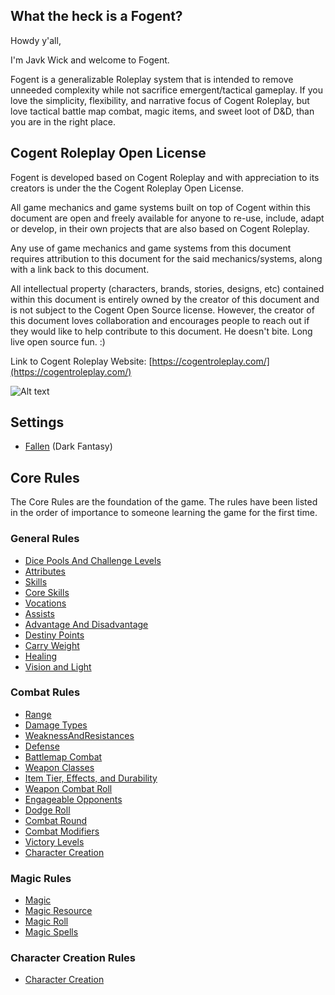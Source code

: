 ## What the heck is a Fogent?

Howdy y'all,

I'm Javk Wick and welcome to Fogent.

Fogent is a generalizable Roleplay system that is intended to remove unneeded complexity while not sacrifice emergent/tactical gameplay. If you love the simplicity, flexibility, and narrative focus of Cogent Roleplay, but love tactical battle map combat, magic items, and sweet loot of D&D, than you are in the right place. 

## Cogent Roleplay Open License

Fogent is developed based on Cogent Roleplay and with appreciation to its creators is under the the Cogent Roleplay Open License.

All game mechanics and game systems built on top of Cogent within this document are open and freely available for anyone to re-use, include, adapt or develop, in their own projects that are also based on Cogent Roleplay.

Any use of game mechanics and game systems from this document requires attribution to this document for the said mechanics/systems, along with a link back to this document.

All intellectual property (characters, brands, stories, designs, etc) contained within this document is entirely owned by the creator of this document and is not subject to the Cogent Open Source license. However, the creator of this document loves collaboration and encourages people to reach out if they would like to help contribute to this document. He doesn't bite. Long live open source fun. :)

Link to Cogent Roleplay Website: [https://cogentroleplay.com/](https://cogentroleplay.com/)

![Alt text](CogentRoleplayAttribution_Wide.png)

## Settings

- [Fallen](./src/Settings/Fallen/Fallen.md) (Dark Fantasy)

## Core Rules

The Core Rules are the foundation of the game. The rules have been listed in the order of importance to someone learning the game for the first time.

### General Rules

- [Dice Pools And Challenge Levels](./src/CoreRules/GeneralRules/DicePoolsAndChallengeLevel.md)
- [Attributes](./src/CoreRules/GeneralRules/Attributes.md)
- [Skills](./src/CoreRules/GeneralRules/Skills.md)
- [Core Skills](./src/CoreRules/GeneralRules/CoreSkills.md)
- [Vocations](./src/CoreRules/GeneralRules/Vocations.md)
- [Assists](./src/CoreRules/GeneralRules/Assists.md)
- [Advantage And Disadvantage](./src/CoreRules/GeneralRules/AdvantageAndDisadvantage.md)
- [Destiny Points](./src/CoreRules/GeneralRules/DestinyPoints.md)
- [Carry Weight](./src/CoreRules/GeneralRules/CarryWeight.md)
- [Healing](./src/CoreRules/GeneralRules/Healing.md)
- [Vision and Light](./src/CoreRules/GeneralRules/LightAndVision.md)

### Combat Rules

- [Range](./src/CoreRules/CombatRules/Range.md)
- [Damage Types](./src/CoreRules/CombatRules/DamageTypes.md)
- [WeaknessAndResistances](./src/CoreRules/CombatRules/WeaknessAndResistances.md)
- [Defense](./src/CoreRules/CombatRules/Defense.md)
- [Battlemap Combat](./src/CoreRules/CombatRules/BattlemapCombat.md)
- [Weapon Classes](./src/CoreRules/CombatRules/WeaponClasses.md)
- [Item Tier, Effects, and Durability](./src/CoreRules/CombatRules/ItemTierAndEffectsAndDurability.md)
- [Weapon Combat Roll](./src/CoreRules/CombatRules/WeaponCombatRolls.md)
- [Engageable Opponents](./src/CoreRules/CombatRules/EngageableOpponents.md)
- [Dodge Roll](./src/CoreRules/CombatRules/DodgeRoll.md)
- [Combat Round](./src/CoreRules/CombatRules/CombatRounds.md)
- [Combat Modifiers](./src/CoreRules/CombatRules/CombatModifiers.md)
- [Victory Levels](./src/CoreRules/CombatRules/VictoryLevels.md)
- [Character Creation](./src/CoreRules/GeneralRules/CharacterCreation.md)

### Magic Rules

- [Magic](./src/CoreRules/MagicRules/Magic.md)
- [Magic Resource](./src/CoreRules/MagicRules/MagicResource.md)
- [Magic Roll](./src/CoreRules/MagicRules/MagicRoll.md)
- [Magic Spells](./src/CoreRules/MagicRules/MagicSpells.md)

### Character Creation Rules

- [Character Creation](./src/CoreRules/GeneralRules/CharacterCreation.md)
